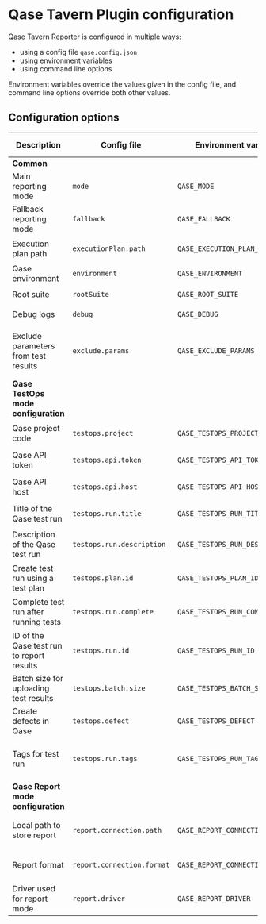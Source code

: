 # Qase Tavern Plugin configuration

Qase Tavern Reporter is configured in multiple ways:

- using a config file `qase.config.json`
- using environment variables
- using command line options

Environment variables override the values given in the config file,
and command line options override both other values.

## Configuration options

| Description                               | Config file                | Environment variable            | CLI option                        | Default value                           | Required | Possible values            |
|-------------------------------------------|----------------------------|---------------------------------|-----------------------------------|-----------------------------------------|----------|----------------------------|
| **Common**                                |
| Main reporting mode                       | `mode`                     | `QASE_MODE`                     | `--qase-mode`                     | `off`                               | No       | `testops`, `report`, `off` |
| Fallback reporting mode                   | `fallback`                 | `QASE_FALLBACK`                 | `--qase-fallback`                 | `report`                                | No       | `testops`, `report`, `off` |
| Execution plan path                       | `executionPlan.path`       | `QASE_EXECUTION_PLAN_PATH`      | `--qase-execution-plan-path`      | `./build/qase-execution-plan.json`      | No       | Any string                 |
| Qase environment                          | `environment`              | `QASE_ENVIRONMENT`              | `--qase-environment`              | `local`                                 | No       | Any string                 |
| Root suite                                | `rootSuite`                | `QASE_ROOT_SUITE`               | `--qase-root-suite`               |                                         | No       | Any string                 |
| Debug logs                                | `debug`                    | `QASE_DEBUG`                    | `--qase-debug`                    | false                                   | No       | `true`, `false`            |
| Exclude parameters from test results      | `exclude.params`           | `QASE_EXCLUDE_PARAMS`           | `--qase-exclude-params`           | None                                    | No       | Comma-separated list of parameter names |
| **Qase TestOps mode configuration**       |
| Qase project code                         | `testops.project`          | `QASE_TESTOPS_PROJECT`          | `--qase-testops-project`          |                                         | Yes      | Any string                 |
| Qase API token                            | `testops.api.token`        | `QASE_TESTOPS_API_TOKEN`        | `--qase-testops-api-token`        |                                         | Yes      | Any string                 |
| Qase API host                             | `testops.api.host`         | `QASE_TESTOPS_API_HOST`         | `--qase-testops-api-host`         | `qase.io`                               | No       | Any string                 |
| Title of the Qase test run                | `testops.run.title`        | `QASE_TESTOPS_RUN_TITLE`        | `--qase-testops-run-title`        | `Automated Run {current date and time}` | No       | Any string                 |
| Description of the Qase test run          | `testops.run.description`  | `QASE_TESTOPS_RUN_DESCRIPTION`  | `--qase-testops-run-description`  | None, leave empty                       | No       | Any string                 |
| Create test run using a test plan         | `testops.plan.id`          | `QASE_TESTOPS_PLAN_ID`          | `--qase-testops-plan-id`          | None, don't use plans for the test run  | No       | Any integer                |
| Complete test run after running tests     | `testops.run.complete`     | `QASE_TESTOPS_RUN_COMPLETE`     | `--qase-testops-run-complete`     | `True`                                  | No       | `true`, `false`            |
| ID of the Qase test run to report results | `testops.run.id`           | `QASE_TESTOPS_RUN_ID`           | `--qase-testops-run-id`           | None, create a new test run             | No       | Any integer                |
| Batch size for uploading test results     | `testops.batch.size`       | `QASE_TESTOPS_BATCH_SIZE`       | `--qase-testops-batch-size`       | 200                                     | No       | 1 to 2000                  |
| Create defects in Qase                    | `testops.defect`           | `QASE_TESTOPS_DEFECT`           | `--qase-testops-defect`           | `False`, don't create defects           | No       | `True`, `False`            |
| Tags for test run                         | `testops.run.tags`         | `QASE_TESTOPS_RUN_TAGS`         | `--qase-testops-run-tags`         | None                                    | No       | Comma-separated list of tags |
| **Qase Report mode configuration**        |
| Local path to store report                | `report.connection.path`   | `QASE_REPORT_CONNECTION_PATH`   | `--qase-report-connection-path`   | `./build/qase-report`                   | No       | Any string                 |
| Report format                             | `report.connection.format` | `QASE_REPORT_CONNECTION_FORMAT` | `--qase-report-connection-format` | `json`                                  | No       | `json`, `jsonp`            |
| Driver used for report mode               | `report.driver`            | `QASE_REPORT_DRIVER`            | `--qase-report-driver`            | `local`                                 | No       | `local`                    |
